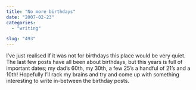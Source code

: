 ```yaml
---
title: "No more birthdays"
date: "2007-02-23"
categories:
  - "writing"

slug: "493"
---
```


I’ve just realised if it was not for birthdays this place would be very quiet. The last few posts have all been about birthdays, but this years is full of important dates; my dad’s 60th, my 30th, a few 25’s a handful of 21’s and a 10th! Hopefully I’ll rack my brains and try and come up with something interesting to write in-between the birthday posts.
